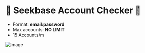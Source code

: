 # 👀 Seekbase Account Checker 👀

- Format: **email:password**
- Max accounts: **NO LIMIT**
- 15 Accounts/m

![image](https://github.com/user-attachments/assets/82bf9f94-4196-452c-8a91-21ae6f9b6264)
